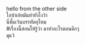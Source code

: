 hello from the other side   
ไอบ้าเอ้ยมันทำยังไงว้า   
นี่ชั้นเว้นบรรทัดยุไหม   
#เรื่องนี้สอนให้รู้ว่า มาทำอะไรตอนดีกๆ  
มุแว้
